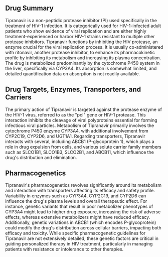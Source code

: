 ## Drug Summary
Tipranavir is a non-peptidic protease inhibitor (PI) used specifically in the treatment of HIV-1 infection. It is categorically used for HIV-1-infected adult patients who show evidence of viral replication and are either highly treatment-experienced or harbor HIV-1 strains resistant to multiple other protease inhibitors. Tipranavir functions by inhibiting the HIV protease, an enzyme crucial for the viral replication process. It is usually co-administered with ritonavir, another protease inhibitor, to enhance its pharmacokinetic profile by inhibiting its metabolism and increasing its plasma concentration. The drug is metabolized predominantly by the cytochrome P450 system in the liver, specifically via CYP3A4. Its absorption is somewhat limited, and detailed quantification data on absorption is not readily available. 

## Drug Targets, Enzymes, Transporters, and Carriers
The primary action of Tipranavir is targeted against the protease enzyme of the HIV-1 virus, referred to as the "pol" gene or HIV-1 protease. This interaction inhibits the cleavage of viral polyproteins essential for forming infectious viral particles. Metabolism of Tipranavir primarily involves the cytochrome P450 enzyme CYP3A4, with additional involvement from CYP2C19, CYP2D6, and UGT1A1. Regarding transporters, Tipranavir interacts with several, including ABCB1 (P-glycoprotein 1), which plays a role in drug expulsion from cells, and various solute carrier family members such as SLCO1B1, SLCO1B3, SLCO2B1, and ABCB11, which influence the drug's distribution and elimination.

## Pharmacogenetics
Tipranavir's pharmacogenetics revolves significantly around its metabolism and interaction with transporters affecting its efficacy and safety profile. Variability in enzymes such as CYP3A4, CYP2C19, and CYP2D6 can influence the drug's plasma levels and overall therapeutic effect. For instance, genetic variants that result in poor metabolizer phenotypes of CYP3A4 might lead to higher drug exposure, increasing the risk of adverse effects, whereas extensive metabolizers might have reduced efficacy. Additionally, genetic variations in ABCB1 (which encodes P-glycoprotein) could modify the drug's distribution across cellular barriers, impacting both efficacy and toxicity. While specific pharmacogenetic guidelines for Tipranavir are not extensively detailed, these genetic factors are critical in guiding personalized therapy in HIV treatment, particularly in managing patients with resistance or intolerance to other therapies.